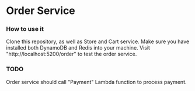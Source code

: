 # Order Service

### How to use it

Clone this repository, as well as Store and Cart service. Make sure you have installed both DynamoDB and Redis into your machine. Visit "http://localhost:5200/order" to test the order service.

### TODO
Order service should call "Payment" Lambda function to process payment.